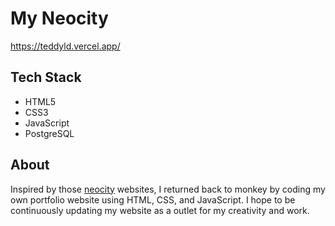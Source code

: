 # My Neocity

https://teddyld.vercel.app/

## Tech Stack

- HTML5
- CSS3
- JavaScript
- PostgreSQL

## About

Inspired by those <a href="https://neocities.org/" target="_blank">neocity</a> websites, I returned back to monkey by coding my own portfolio website using HTML, CSS, and JavaScript. I hope to be continuously updating my website as a outlet for my creativity and work.
